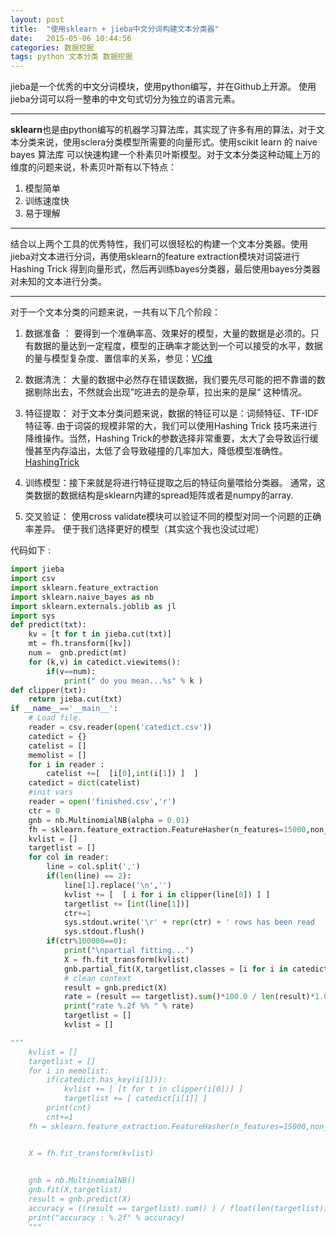 ```yaml
---
layout: post
title:  "使用sklearn + jieba中文分词构建文本分类器"
date:   2015-05-06 10:44:56
categories: 数据挖掘
tags: python 文本分类 数据挖掘
---
```


jieba是一个优秀的中文分词模块，使用python编写，并在Github上开源。
使用jieba分词可以将一整串的中文句式切分为独立的语言元素。

------------

**sklearn**也是由python编写的机器学习算法库，其实现了许多有用的算法，对于文本分类来说，使用sclera分类模型所需要的向量形式。使用scikit learn 的 naive bayes 算法库 可以快速构建一个朴素贝叶斯模型。对于文本分类这种动辄上万的维度的问题来说，朴素贝叶斯有以下特点：

1. 模型简单 
2. 训练速度快 
3. 易于理解

------------

结合以上两个工具的优秀特性，我们可以很轻松的构建一个文本分类器。使用jieba对文本进行分词，再使用sklearn的feature extraction模块对词袋进行Hashing Trick 得到向量形式，然后再训练bayes分类器，最后使用bayes分类器对未知的文本进行分类。

------------
对于一个文本分类的问题来说，一共有以下几个阶段：


1. 数据准备 ： 要得到一个准确率高、效果好的模型，大量的数据是必须的。只有数据的量达到一定程度，模型的正确率才能达到一个可以接受的水平，数据的量与模型复杂度、置信率的关系，参见：[VC维]()
 
2. 数据清洗： 大量的数据中必然存在错误数据，我们要先尽可能的把不靠谱的数据剔除出去，不然就会出现”吃进去的是杂草，拉出来的是屎“ 这种情况。

3. 特征提取： 对于文本分类问题来说，数据的特征可以是：词频特征、TF-IDF特征等.  由于词袋的规模非常的大，我们可以使用Hashing Trick 技巧来进行降维操作。当然，Hashing Trick的参数选择非常重要，太大了会导致运行缓慢甚至内存溢出，太低了会导致碰撞的几率加大，降低模型准确性。[HashingTrick](http://www.cnblogs.com/kemaswill/p/3903099.html)

4. 训练模型：接下来就是将进行特征提取之后的特征向量喂给分类器。 通常，这类数据的数据结构是sklearn内建的spread矩阵或者是numpy的array. 

5. 交叉验证： 使用cross validate模块可以验证不同的模型对同一个问题的正确率差异。 便于我们选择更好的模型（其实这个我也没试过呢）

代码如下 :

``` python
import jieba
import csv
import sklearn.feature_extraction
import sklearn.naive_bayes as nb
import sklearn.externals.joblib as jl
import sys
def predict(txt):
    kv = [t for t in jieba.cut(txt)]
    mt = fh.transform([kv])
    num =  gnb.predict(mt)
    for (k,v) in catedict.viewitems():
        if(v==num):
            print(" do you mean...%s" % k )
def clipper(txt):
    return jieba.cut(txt)
if __name__=='__main__':
    # Load file.
    reader = csv.reader(open('catedict.csv'))
    catedict = {}
    catelist = []
    memolist = []
    for i in reader :
        catelist +=[  [i[0],int(i[1]) ]  ] 
    catedict = dict(catelist)
    #init vars
    reader = open('finished.csv','r')
    ctr = 0
    gnb = nb.MultinomialNB(alpha = 0.01)
    fh = sklearn.feature_extraction.FeatureHasher(n_features=15000,non_negative=True,input_type='string')
    kvlist = []
    targetlist = []
    for col in reader:
        line = col.split(',')
        if(len(line) == 2):
            line[1].replace('\n','')
            kvlist += [  [ i for i in clipper(line[0]) ] ]
            targetlist += [int(line[1])]
            ctr+=1
            sys.stdout.write('\r' + repr(ctr) + ' rows has been read   ')
            sys.stdout.flush()
        if(ctr%100000==0):
            print("\npartial fitting...")
            X = fh.fit_transform(kvlist)
            gnb.partial_fit(X,targetlist,classes = [i for i in catedict.viewvalues()])
            # clean context
            result = gnb.predict(X)
            rate = (result == targetlist).sum()*100.0 / len(result)*1.0
            print("rate %.2f %% " % rate)
            targetlist = []
            kvlist = []

"""
    kvlist = []
    targetlist = []
    for i in memolist:
        if(catedict.has_key(i[1])):
            kvlist += [ [t for t in clipper(i[0])] ]
            targetlist += [ catedict[i[1]] ]
        print(cnt)
        cnt+=1
    fh = sklearn.feature_extraction.FeatureHasher(n_features=15000,non_negative=True,input_type='string')


    X = fh.fit_transform(kvlist)
    

    gnb = nb.MultinomialNB()
    gnb.fit(X,targetlist)
    result = gnb.predict(X)
    accuracy = ((result == targetlist).sum() ) / float(len(targetlist))
    print("accuracy : %.2f" % accuracy)
    """


```

